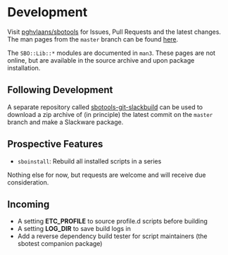 # Development

Visit [pghvlaans/sbotools](https://github.com/pghvlaans/sbotools) for Issues, Pull Requests and the latest changes. The man pages from the `master` branch can be found [here](/sbotools/man/post-release/).

The `SBO::Lib::*` modules are documented in `man3`. These pages are not online, but are available in the source archive and upon package installation.

## Following Development

A separate repository called [sbotools-git-slackbuild](https://github.com/pghvlaans/sbotools-git-slackbuild) can be used to download a zip archive of (in principle) the latest commit on the `master` branch and make a Slackware package.

## Prospective Features

* `sboinstall`: Rebuild all installed scripts in a series

Nothing else for now, but requests are welcome and will receive due consideration.

## Incoming

* A setting **ETC_PROFILE** to source profile.d scripts before building
* A setting **LOG_DIR** to save build logs in
* Add a reverse dependency build tester for script maintainers (the sbotest companion package)
